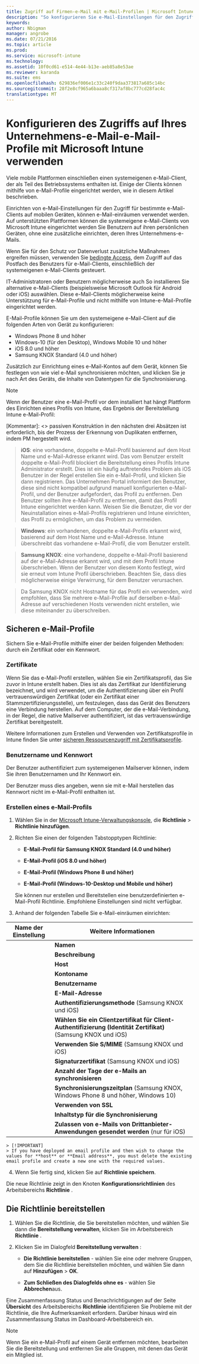 ```yaml
---
title: Zugriff auf Firmen-e-Mail mit e-Mail-Profilen | Microsoft Intune
description: "So konfigurieren Sie e-Mail-Einstellungen für den Zugriff für bestimmte e-Mail-Clients auf mobilen Geräten, können für e-Mail-Profil verwendet werden."
keywords: 
author: Nbigman
manager: angrobe
ms.date: 07/21/2016
ms.topic: article
ms.prod: 
ms.service: microsoft-intune
ms.technology: 
ms.assetid: 10f0cd61-e514-4e44-b13e-aeb85a8e53ae
ms.reviewer: karanda
ms.suite: ems
ms.openlocfilehash: 629836ef006e1c33c240f9daa373817a685c14bc
ms.sourcegitcommit: 28f2e8cf965a6baaa8cf317af8bc777cd28fac4c
translationtype: MT
---
```

# Konfigurieren des Zugriffs auf Ihres Unternehmens-e-Mail-e-Mail-Profile mit Microsoft Intune verwenden
Viele mobile Plattformen einschließen einen systemeigenen e-Mail-Client, der als Teil des Betriebssystems enthalten ist. Einige der Clients können mithilfe von e-Mail-Profile eingerichtet werden, wie in diesem Artikel beschrieben.

Einrichten von e-Mail-Einstellungen für den Zugriff für bestimmte e-Mail-Clients auf mobilen Geräten, können e-Mail-einräumen verwendet werden. Auf unterstützten Plattformen können die systemeigene e-Mail-Clients von Microsoft Intune eingerichtet werden Sie Benutzern auf ihren persönlichen Geräten, ohne eine zusätzliche einrichten, deren Ihres Unternehmens-e-Mails.

Wenn Sie für den Schutz vor Datenverlust zusätzliche Maßnahmen ergreifen müssen, verwenden Sie [bedingte Access](restrict-access-to-email-and-o365-services-with-microsoft-intune.md), dem Zugriff auf das Postfach des Benutzers für e-Mail-Clients, einschließlich der systemeigenen e-Mail-Clients gesteuert.

IT-Administratoren oder Benutzern möglicherweise auch So installieren Sie alternative e-Mail-Clients (beispielsweise Microsoft Outlook für Android oder iOS) auswählen. Diese e-Mail-Clients möglicherweise keine Unterstützung für e-Mail-Profile und nicht mithilfe von Intune-e-Mail-Profile eingerichtet werden.  

E-Mail-Profile können Sie um den systemeigene e-Mail-Client auf die folgenden Arten von Gerät zu konfigurieren:
-   Windows Phone 8 und höher
-   Windows-10 (für den Desktop), Windows Mobile 10 und höher
-   iOS 8.0 und höher
-   Samsung KNOX Standard (4.0 und höher)

Zusätzlich zur Einrichtung eines e-Mail-Kontos auf dem Gerät, können Sie festlegen von wie viel e-Mail synchronisieren möchten, und klicken Sie je nach Art des Geräts, die Inhalte von Datentypen für die Synchronisierung.
>[!NOTE]
>
>Wenn der Benutzer eine e-Mail-Profil vor dem installiert hat hängt Plattform des Einrichten eines Profils von Intune, das Ergebnis der Bereitstellung Intune e-Mail-Profil:

[Kommentar]: <> passiven Konstruktion in den nächsten drei Absätzen ist erforderlich, bis der Prozess der Erkennung von Duplikaten entfernen, indem PM hergestellt wird.

>**iOS**: eine vorhandene, doppelte e-Mail-Profil basierend auf dem Host Name und e-Mail-Adresse erkannt wird. Das vom Benutzer erstellt doppelte e-Mail-Profil blockiert die Bereitstellung eines Profils Intune Administrator erstellt. Dies ist ein häufig auftretendes Problem als iOS Benutzer in der Regel erstellen Sie ein e-Mail-Profil, und klicken Sie dann registrieren. Das Unternehmen Portal informiert den Benutzer, diese sind nicht kompatibel aufgrund manuell konfigurierten e-Mail-Profil, und der Benutzer aufgefordert, das Profil zu entfernen. Den Benutzer sollten ihre e-Mail-Profil zu entfernen, damit das Profil Intune eingerichtet werden kann. Weisen Sie die Benutzer, die vor der Neuinstallation eines e-Mail-Profils registrieren und Intune einrichten, das Profil zu ermöglichen, um das Problem zu vermeiden.

>**Windows**: ein vorhandenen, doppelte e-Mail-Profils erkannt wird, basierend auf dem Host Name und e-Mail-Adresse. Intune überschreibt das vorhandene e-Mail-Profil, die vom Benutzer erstellt.

>**Samsung KNOX**: eine vorhandene, doppelte e-Mail-Profil basierend auf der e-Mail-Adresse erkannt wird, und mit dem Profil Intune überschrieben. Wenn der Benutzer von diesem Konto festlegt, wird sie erneut vom Intune Profil überschrieben. Beachten Sie, dass dies möglicherweise einige Verwirrung, für dem Benutzer verursachen.

>Da Samsung KNOX nicht Hostname für das Profil ein verwenden, wird empfohlen, dass Sie mehrere e-Mail-Profile auf derselben e-Mail-Adresse auf verschiedenen Hosts verwenden nicht erstellen, wie diese miteinander zu überschreiben.


## Sicheren e-Mail-Profile
Sichern Sie e-Mail-Profile mithilfe einer der beiden folgenden Methoden: durch ein Zertifikat oder ein Kennwort.

### Zertifikate
Wenn Sie das e-Mail-Profil erstellen, wählen Sie ein Zertifikatsprofil, das Sie zuvor in Intune erstellt haben. Dies ist als das Zertifikat zur Identifizierung bezeichnet, und wird verwendet, um die Authentifizierung über ein Profil vertrauenswürdigen Zertifikat (oder ein Zertifikat einer Stammzertifizierungsstelle), um festzulegen, dass das Gerät des Benutzers eine Verbindung herstellen. Auf dem Computer, der die e-Mail-Verbindung, in der Regel, die native Mailserver authentifiziert, ist das vertrauenswürdige Zertifikat bereitgestellt.

Weitere Informationen zum Erstellen und Verwenden von Zertifikatsprofile in Intune finden Sie unter [sicheren Ressourcenzugriff mit Zertifikatsprofile](secure-resource-access-with-certificate-profiles.md).

### Benutzername und Kennwort
Der Benutzer authentifiziert zum systemeigenen Mailserver können, indem Sie ihren Benutzernamen und Ihr Kennwort ein.

Der Benutzer muss dies angeben, wenn sie mit e-Mail herstellen das Kennwort nicht im e-Mail-Profil enthalten ist.

### Erstellen eines e-Mail-Profils

1.  Wählen Sie in der [Microsoft Intune-Verwaltungskonsole](https://manage.microsoft.com), die **Richtlinie** &gt; **Richtlinie hinzufügen**.

2.  Richten Sie einen der folgenden Tabstopptypen Richtlinie:

    -   **E-Mail-Profil für Samsung KNOX Standard (4.0 und höher)**

    -   **E-Mail-Profil (iOS 8.0 und höher)**

    -   **E-Mail-Profil (Windows Phone 8 und höher)**

    -   **E-Mail-Profil (Windows-10-Desktop und Mobile und höher)**

    Sie können nur erstellen und Bereitstellen eine benutzerdefinierten e-Mail-Profil Richtlinie. Empfohlene Einstellungen sind nicht verfügbar.

3.  Anhand der folgenden Tabelle Sie e-Mail-einräumen einrichten:

|Name der Einstellung | Weitere Informationen|
| ----------- | --------------- |
    |**Namen**|Eindeutigen Namen für das e-Mail-Profil.|
    |**Beschreibung**|Eine Beschreibung, die Ihnen dabei hilft, Identifizieren dieses Profil.|
    |**Host**|Der Hostname Ihres Unternehmens-Servers ein, der den systemeigenen e-Mail-Dienst hostet.|
    |**Kontoname**|Der Anzeigenamen für die e-Mail-Konto wie er wird für Benutzer auf ihren Geräten angezeigt.|
    |**Benutzername**|Wie der Benutzername für das e-Mail-Konto abgerufen werden. Wählen Sie für einen lokalen Exchange-Server **Benutzernamen** aus, oder wählen Sie **Benutzerprinzipalnamen** für Office 365.|
    |**E-Mail-Adresse**|Wie die e-Mail-Adresse für den Benutzer auf jedem Gerät generiert wird. Wählen Sie **Primäre SMTP-Adresse** an, mit der primären SMTP-Adresse melden Sie sich bei Exchange oder **Benutzerprinzipalnamen** verwenden, um die vollständige Benutzerprinzipalnamen als die e-Mail-Adresse zu verwenden.|
    |**Authentifizierungsmethode** (Samsung KNOX und iOS)|Wählen Sie **Benutzername und Kennwort** oder **Zertifikate** als Authentifizierungsmethode vom e-Mail-Profil ein.|
    |**Wählen Sie ein Clientzertifikat für Client-Authentifizierung (Identität Zertifikat)** (Samsung KNOX und iOS)|Wählen Sie das Client SCEP Zertifikat, das Sie zuvor erstellt haben, das zur Authentifizierung der Exchange-Verbindung verwendet wird. Weitere Informationen zur Verwendung von Zertifikatsprofilen in Intune finden Sie unter [sicheren Ressourcenzugriff mit Zertifikatsprofile](secure-resource-access-with-certificate-profiles.md). Diese Option wird nur angezeigt, wenn die Authentifizierungsmethode **Zertifikate**ist.|
    |**Verwenden Sie S/MIME** (Samsung KNOX und iOS)|Ausgehende e-Mail mit S/MIME-Verschlüsselung zu senden.|
    |**Signaturzertifikat** (Samsung KNOX und iOS)|Auswählen des Signaturzertifikats, das zum Signieren von ausgehenden e-Mails verwendet wird. Diese Option ist nur angezeigt, wenn Sie **Verwenden S/MIME**auswählen.|
    |**Anzahl der Tage der e-Mails an synchronisieren**|Die Anzahl der Tage der e-Mail, die Sie synchronisieren, oder wählen Sie **unbeschränkt** alle verfügbaren Nachrichten synchronisieren möchten.|
    |**Synchronisierungszeitplan** (Samsung KNOX, Windows Phone 8 und höher, Windows 10)|Wählen Sie den Zeitplan, die keinesfalls Geräte Daten aus dem Exchange-Server synchronisiert werden. Sie können auch **als Nachrichten eintreffen**, der Daten synchronisiert, sobald sie eintreffen, oder **manuellen**, Stelle, an der der Benutzer des Geräts starten muss der Synchronisierung auswählen.|
    |**Verwenden von SSL**|Verwenden Sie beim Senden von e-Mails, Empfang von e-Mails und zum Kommunizieren mit dem Exchange-Server Kommunikation Secure Sockets Layer (SSL). Geräte ausführen, die Samsung KNOX 4.0 oder höher müssen Sie exportieren Ihrer Exchange Server SSL-Zertifikat, und stellen Sie es als Android vertrauenswürdige Zertifikatsprofil in Intune. Intune unterstützt Zugriff auf dieses Zertifikat installiert ist, auf dem Exchange-Server anderweitig wird nicht.|
    |**Inhaltstyp für die Synchronisierung**|Wählen Sie die Inhaltstypen, die Sie Geräte synchronisieren möchten.|
    |**Zulassen von e-Mails von Drittanbieter-Anwendungen gesendet werden** (nur für iOS)|Lässt des Benutzers wählen Sie dieses Profil als Standardkonto zum Senden von e-Mail, und Drittanbieter-Anwendungen-e-Mail in der systemeigenen-e-Mail-app, beispielsweise öffnen, um Dateien an e-Mail anzufügen.|
    > [!IMPORTANT]
    > If you have deployed an email profile and then wish to change the values for **host** or **Email address**, you must delete the existing email profile and create a new one with the required values.

4.  Wenn Sie fertig sind, klicken Sie auf **Richtlinie speichern**.

Die neue Richtlinie zeigt in den Knoten **Konfigurationsrichtlinien** des Arbeitsbereichs **Richtlinie** .

## Die Richtlinie bereitstellen

1.  Wählen Sie die Richtlinie, die Sie bereitstellen möchten, und wählen Sie dann die **Bereitstellung verwalten**, klicken Sie im Arbeitsbereich **Richtlinie** .

2.  Klicken Sie im Dialogfeld **Bereitstellung verwalten** :

    -   **Die Richtlinie bereitstellen** - wählen Sie eine oder mehrere Gruppen, dem Sie die Richtlinie bereitstellen möchten, und wählen Sie dann auf **Hinzufügen** &gt; **OK**.

    -   **Zum Schließen des Dialogfelds ohne es** - wählen Sie **Abbrechen**aus.

Eine Zusammenfassung Status und Benachrichtigungen auf der Seite **Übersicht** des Arbeitsbereichs **Richtlinie** identifizieren Sie Probleme mit der Richtlinie, die Ihre Aufmerksamkeit erfordern. Darüber hinaus wird ein Zusammenfassung Status im Dashboard-Arbeitsbereich ein.

> [!NOTE]
> Wenn Sie ein e-Mail-Profil auf einem Gerät entfernen möchten, bearbeiten Sie die Bereitstellung und entfernen Sie alle Gruppen, mit denen das Gerät ein Mitglied ist.

